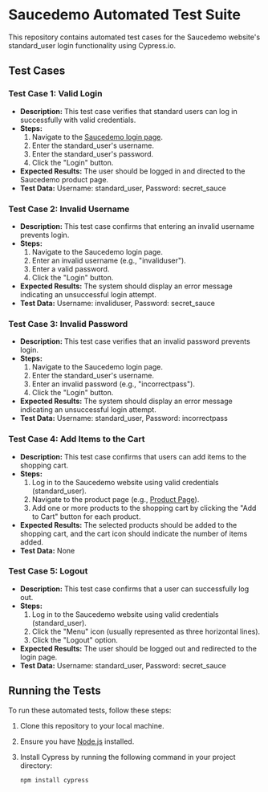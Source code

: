 # Saucedemo Automated Test Suite

This repository contains automated test cases for the Saucedemo website's standard_user login functionality using Cypress.io.

## Test Cases

### Test Case 1: Valid Login

- **Description:** This test case verifies that standard users can log in successfully with valid credentials.
- **Steps:**
  1. Navigate to the [Saucedemo login page](https://www.saucedemo.com/).
  2. Enter the standard_user's username.
  3. Enter the standard_user's password.
  4. Click the "Login" button.
- **Expected Results:** The user should be logged in and directed to the Saucedemo product page.
- **Test Data:** Username: standard_user, Password: secret_sauce

### Test Case 2: Invalid Username

- **Description:** This test case confirms that entering an invalid username prevents login.
- **Steps:**
  1. Navigate to the Saucedemo login page.
  2. Enter an invalid username (e.g., "invaliduser").
  3. Enter a valid password.
  4. Click the "Login" button.
- **Expected Results:** The system should display an error message indicating an unsuccessful login attempt.
- **Test Data:** Username: invaliduser, Password: secret_sauce

### Test Case 3: Invalid Password

- **Description:** This test case verifies that an invalid password prevents login.
- **Steps:**
  1. Navigate to the Saucedemo login page.
  2. Enter the standard_user's username.
  3. Enter an invalid password (e.g., "incorrectpass").
  4. Click the "Login" button.
- **Expected Results:** The system should display an error message indicating an unsuccessful login attempt.
- **Test Data:** Username: standard_user, Password: incorrectpass

### Test Case 4: Add Items to the Cart

- **Description:** This test case confirms that users can add items to the shopping cart.
- **Steps:**
  1. Log in to the Saucedemo website using valid credentials (standard_user).
  2. Navigate to the product page (e.g., [Product Page](https://www.saucedemo.com/inventory.html)).
  3. Add one or more products to the shopping cart by clicking the "Add to Cart" button for each product.
- **Expected Results:** The selected products should be added to the shopping cart, and the cart icon should indicate the number of items added.
- **Test Data:** None

### Test Case 5: Logout

- **Description:** This test case confirms that a user can successfully log out.
- **Steps:**
  1. Log in to the Saucedemo website using valid credentials (standard_user).
  2. Click the "Menu" icon (usually represented as three horizontal lines).
  3. Click the "Logout" option.
- **Expected Results:** The user should be logged out and redirected to the login page.
- **Test Data:** Username: standard_user, Password: secret_sauce

## Running the Tests

To run these automated tests, follow these steps:

1. Clone this repository to your local machine.

2. Ensure you have [Node.js](https://nodejs.org/) installed.

3. Install Cypress by running the following command in your project directory:

   ```shell
   npm install cypress
